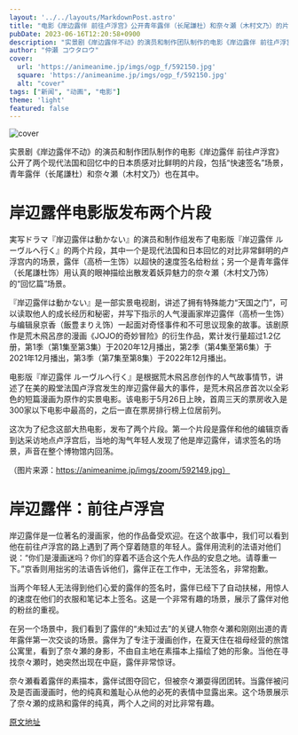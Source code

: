```yaml
---
layout: '../../layouts/MarkdownPost.astro'
title: "电影《岸边露伴 前往卢浮宫》公开青年露伴（长尾謙杜）和奈々瀬（木村文乃）的片段，包括“快速签名”场景！"
pubDate: 2023-06-16T12:20:58+0900
description: "实景剧《岸边露伴不动》的演员和制作团队制作的电影《岸边露伴 前往卢浮宫》公开了两个现代法国和回忆中的日本质感对比鲜明的片段。"
author: "仲瀬 コウタロウ"
cover:
  url: 'https://animeanime.jp/imgs/ogp_f/592150.jpg'
  square: 'https://animeanime.jp/imgs/ogp_f/592150.jpg'
  alt: "cover"
tags: ["新闻", "动画", "电影"]
theme: 'light'
featured: false
---
```


![cover](https://animeanime.jp/imgs/ogp_f/592150.jpg)

实景剧《岸边露伴不动》的演员和制作团队制作的电影《岸边露伴 前往卢浮宫》公开了两个现代法国和回忆中的日本质感对比鲜明的片段，包括“快速签名”场景，青年露伴（长尾謙杜）和奈々瀬（木村文乃）也在其中。

# 岸辺露伴电影版发布两个片段

実写ドラマ『岸辺露伴は動かない』的演员和制作组发布了电影版『岸辺露伴 ルーヴルへ行く』的两个片段，其中一个是现代法国和日本回忆的对比非常鲜明的卢浮宫内的场景，露伴（高桥一生饰）以超快的速度签名给粉丝；另一个是青年露伴（长尾謙杜饰）用认真的眼神描绘出散发着妖异魅力的奈々瀬（木村文乃饰）的“回忆篇”场景。

『岸辺露伴は動かない』是一部实景电视剧，讲述了拥有特殊能力“天国之门”，可以读取他人的成长经历和秘密，并写下指示的人气漫画家岸辺露伴（高桥一生饰）与编辑泉京香（飯豊まりえ饰）一起面对奇怪事件和不可思议现象的故事。该剧原作是荒木飛呂彦的漫画《JOJO的奇妙冒险》的衍生作品，累计发行量超过1.2亿册，第1季（第1集至第3集）于2020年12月播出，第2季（第4集至第6集）于2021年12月播出，第3季（第7集至第8集）于2022年12月播出。

电影版『岸辺露伴 ルーヴルへ行く』是根据荒木飛呂彦创作的人气故事情节，讲述了在美的殿堂法国卢浮宫发生的岸辺露伴最大的事件，是荒木飛呂彦首次以全彩色的短篇漫画为原作的实景电影。该电影于5月26日上映，首周三天的票房收入是300家以下电影中最高的，之后一直在票房排行榜上位居前列。

这次为了纪念这部大热电影，发布了两个片段。第一个片段是露伴和他的编辑京香到达采访地点卢浮宫后，当地的淘气年轻人发现了他是岸辺露伴，请求签名的场景，声音在整个博物馆内回荡。

（图片来源：https://animeanime.jp/imgs/zoom/592149.jpg）
# 岸辺露伴：前往卢浮宫

岸辺露伴是一位著名的漫画家，他的作品备受欢迎。在这个故事中，我们可以看到他在前往卢浮宫的路上遇到了两个穿着随意的年轻人。露伴用流利的法语对他们说：“你们是漫画迷吗？你们的穿着不适合这个先人作品的安息之地。请尊重一下。”京香则用拙劣的法语告诉他们，露伴正在工作中，无法签名，非常抱歉。

当两个年轻人无法得到他们心爱的露伴的签名时，露伴已经下了自动扶梯，用惊人的速度在他们的衣服和笔记本上签名。这是一个非常有趣的场景，展示了露伴对他的粉丝的重视。

在另一个场景中，我们看到了露伴的“未知过去”的关键人物奈々瀬和刚刚出道的青年露伴第一次交谈的场景。露伴为了专注于漫画创作，在夏天住在祖母经营的旅馆公寓里，看到了奈々瀬的身影，不由自主地在素描本上描绘了她的形象。当他在寻找奈々瀬时，她突然出现在中庭，露伴非常惊讶。

奈々瀬看着露伴的素描本，露伴试图夺回它，但被奈々瀬耍得团团转。当露伴被问及是否画漫画时，他的纯真和羞耻心从他的必死的表情中显露出来。这个场景展示了奈々瀬的成熟和露伴的纯真，两个人之间的对比非常有趣。

  [原文地址](https://animeanime.jp/article/2023/06/16/77955.html)
